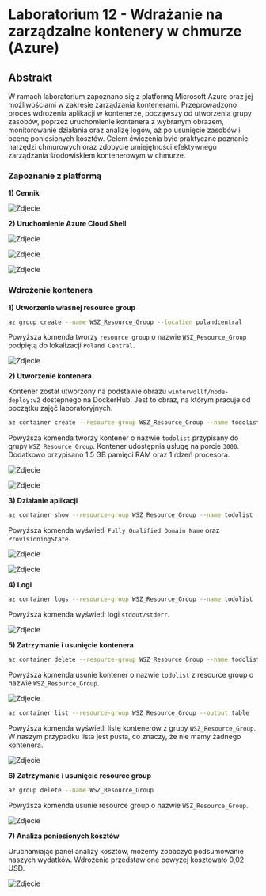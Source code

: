 # Laboratorium 12 - Wdrażanie na zarządzalne kontenery w chmurze (Azure)

## Abstrakt

W ramach laboratorium zapoznano się z platformą Microsoft Azure oraz jej możliwościami w zakresie zarządzania kontenerami. Przeprowadzono proces wdrożenia aplikacji w kontenerze, począwszy od utworzenia grupy zasobów, poprzez uruchomienie kontenera z wybranym obrazem, monitorowanie działania oraz analizę logów, aż po usunięcie zasobów i ocenę poniesionych kosztów. Celem ćwiczenia było praktyczne poznanie narzędzi chmurowych oraz zdobycie umiejętności efektywnego zarządzania środowiskiem kontenerowym w chmurze.

### Zapoznanie z platformą

**1) Cennik**

![Zdjecie](./Zdjecia/1.png)

**2) Uruchomienie Azure Cloud Shell**

![Zdjecie](./Zdjecia/2.png)

![Zdjecie](./Zdjecia/3.png)

![Zdjecie](./Zdjecia/4.png)

### Wdrożenie kontenera 

**1) Utworzenie własnej resource group**

```bash
az group create --name WSZ_Resource_Group --location polandcentral
```

Powyższa komenda tworzy `resource group` o nazwie `WSZ_Resource_Group` podpiętą do lokalizacji `Poland Central`.

![Zdjecie](./Zdjecia/5.png)

**2) Utworzenie kontenera**

Kontener został utworzony na podstawie obrazu `winterwollf/node-deploy:v2` dostępnego na DockerHub. Jest to obraz, na którym pracuje od początku zajęć laboratoryjnych.

```bash
az container create --resource-group WSZ_Resource_Group --name todolist --image winterwollf/node-deploy:v2 --dns-name-label aci-demo-wsz --ports 3000 --os-type linux --memory 1.5 --cpu 1
```

Powyższa komenda tworzy kontener o nazwie `todolist` przypisany do grupy `WSZ_Resource_Group`. Kontener udostępnia usługę na porcie `3000`. Dodatkowo przypisano 1.5 GB pamięci RAM oraz 1 rdzeń procesora.

![Zdjecie](./Zdjecia/7.png)

![Zdjecie](./Zdjecia/8.png)

**3) Działanie aplikacji**

```bash
az container show --resource-group WSZ_Resource_Group --name todolist --query "{FQDN:ipAddress.fqdn,ProvisioningState:provisioningState}" --out table
```

Powyższa komenda wyświetli `Fully Qualified Domain Name` oraz `ProvisioningState`.

![Zdjecie](./Zdjecia/10.png)

![Zdjecie](./Zdjecia/9.png)

**4) Logi**

```bash
az container logs --resource-group WSZ_Resource_Group --name todolist
```

Powyższa komenda wyświetli logi `stdout/stderr`.

![Zdjecie](./Zdjecia/11.png)

**5) Zatrzymanie i usunięcie kontenera**

```bash
az container delete --resource-group WSZ_Resource_Group --name todolist
```

Powyższa komenda usunie kontener o nazwie `todolist` z resource group o nazwie `WSZ_Resource_Group`.

![Zdjecie](./Zdjecia/12.png)

```bash
az container list --resource-group WSZ_Resource_Group --output table
```

Powyższa komenda wyświetli listę kontenerów z grupy `WSZ_Resource_Group`. W naszym przypadku lista jest pusta, co znaczy, że nie mamy żadnego kontenera.

![Zdjecie](./Zdjecia/13.png)

**6) Zatrzymanie i usunięcie resource group**

```bash
az group delete --name WSZ_Resource_Group
```

Powyższa komenda usunie resource group o nazwie `WSZ_Resource_Group`.

![Zdjecie](./Zdjecia/14.png)

**7) Analiza poniesionych kosztów**

Uruchamiając panel analizy kosztów, możemy zobaczyć podsumowanie naszych wydatków. Wdrożenie przedstawione powyżej kosztowało 0,02 USD.

![Zdjecie](./Zdjecia/15.png)

